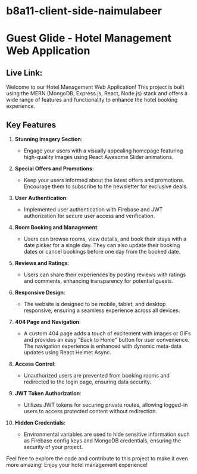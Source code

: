 # b8a11-client-side-naimulabeer

# Guest Glide - Hotel Management Web Application

## Live Link:

Welcome to our Hotel Management Web Application! This project is built using the MERN (MongoDB, Express.js, React, Node.js) stack and offers a wide range of features and functionality to enhance the hotel booking experience.

## Key Features

1. **Stunning Imagery Section**:

   - Engage your users with a visually appealing homepage featuring high-quality images using React Awesome Slider animations.

2. **Special Offers and Promotions**:

   - Keep your users informed about the latest offers and promotions. Encourage them to subscribe to the newsletter for exclusive deals.

3. **User Authentication**:

   - Implemented user authentication with Firebase and JWT authorization for secure user access and verification.

4. **Room Booking and Management**:

   - Users can browse rooms, view details, and book their stays with a date picker for a single day. They can also update their booking dates or cancel bookings before one day from the booked date.

5. **Reviews and Ratings**:

   - Users can share their experiences by posting reviews with ratings and comments, enhancing transparency for potential guests.

6. **Responsive Design**:

   - The website is designed to be mobile, tablet, and desktop responsive, ensuring a seamless experience across all devices.

7. **404 Page and Navigation**:

   - A custom 404 page adds a touch of excitement with images or GIFs and provides an easy "Back to Home" button for user convenience. The navigation experience is enhanced with dynamic meta-data updates using React Helmet Async.

8. **Access Control**:

   - Unauthorized users are prevented from booking rooms and redirected to the login page, ensuring data security.

9. **JWT Token Authorization**:

   - Utilizes JWT tokens for securing private routes, allowing logged-in users to access protected content without redirection.

10. **Hidden Credentials**:
    - Environmental variables are used to hide sensitive information such as Firebase config keys and MongoDB credentials, ensuring the security of your project.

Feel free to explore the code and contribute to this project to make it even more amazing! Enjoy your hotel management experience!
